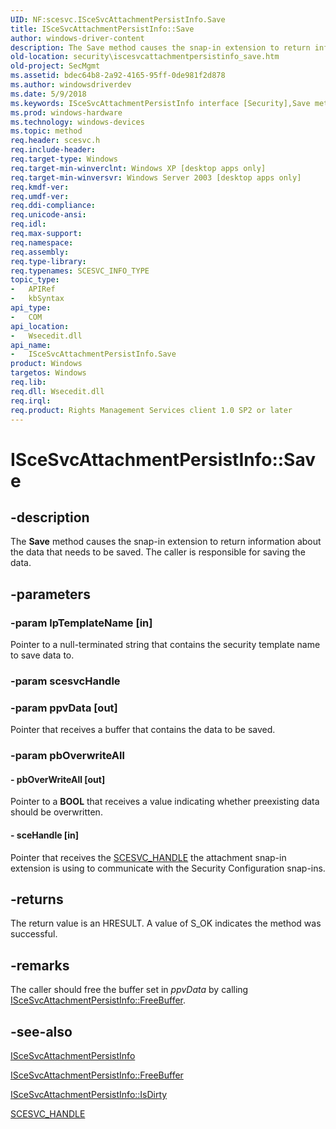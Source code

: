 ```yaml
---
UID: NF:scesvc.ISceSvcAttachmentPersistInfo.Save
title: ISceSvcAttachmentPersistInfo::Save
author: windows-driver-content
description: The Save method causes the snap-in extension to return information about the data that needs to be saved. The caller is responsible for saving the data.
old-location: security\iscesvcattachmentpersistinfo_save.htm
old-project: SecMgmt
ms.assetid: bdec64b8-2a92-4165-95ff-0de981f2d878
ms.author: windowsdriverdev
ms.date: 5/9/2018
ms.keywords: ISceSvcAttachmentPersistInfo interface [Security],Save method, ISceSvcAttachmentPersistInfo.Save, ISceSvcAttachmentPersistInfo::Save, Save, Save method [Security], Save method [Security],ISceSvcAttachmentPersistInfo interface, _config_iscesvcattachmentpersistinfo_save, scesvc/ISceSvcAttachmentPersistInfo::Save, security.iscesvcattachmentpersistinfo_save
ms.prod: windows-hardware
ms.technology: windows-devices
ms.topic: method
req.header: scesvc.h
req.include-header: 
req.target-type: Windows
req.target-min-winverclnt: Windows XP [desktop apps only]
req.target-min-winversvr: Windows Server 2003 [desktop apps only]
req.kmdf-ver: 
req.umdf-ver: 
req.ddi-compliance: 
req.unicode-ansi: 
req.idl: 
req.max-support: 
req.namespace: 
req.assembly: 
req.type-library: 
req.typenames: SCESVC_INFO_TYPE
topic_type:
-	APIRef
-	kbSyntax
api_type:
-	COM
api_location:
-	Wsecedit.dll
api_name:
-	ISceSvcAttachmentPersistInfo.Save
product: Windows
targetos: Windows
req.lib: 
req.dll: Wsecedit.dll
req.irql: 
req.product: Rights Management Services client 1.0 SP2 or later
---
```


# ISceSvcAttachmentPersistInfo::Save


## -description


The <b>Save</b> method causes the snap-in extension to return information about the data that needs to be saved. The caller is responsible for saving the data.


## -parameters




### -param lpTemplateName [in]

Pointer to a null-terminated string that contains the security template name to save data to.


### -param scesvcHandle




### -param ppvData [out]

Pointer that receives a buffer that contains the data to be saved.


### -param pbOverwriteAll






#### - pbOverWriteAll [out]

Pointer to a <b>BOOL</b> that receives a value indicating whether preexisting data should be overwritten.


#### - sceHandle [in]

Pointer that receives the 
<a href="https://msdn.microsoft.com/478d7d4b-7983-4247-b8be-2e2cd3327533">SCESVC_HANDLE</a> the attachment snap-in extension is using to communicate with the Security Configuration snap-ins.


## -returns



The return value is an HRESULT. A value of S_OK indicates the method was successful.




## -remarks



The caller should free the buffer set in <i>ppvData</i> by calling 
<a href="https://msdn.microsoft.com/b41f01a4-dc38-4954-a3c5-19fa72910d6f">ISceSvcAttachmentPersistInfo::FreeBuffer</a>.




## -see-also




<a href="https://msdn.microsoft.com/3cd4bde2-55f6-4ab1-b175-7689b0cc529b">ISceSvcAttachmentPersistInfo</a>



<a href="https://msdn.microsoft.com/b41f01a4-dc38-4954-a3c5-19fa72910d6f">ISceSvcAttachmentPersistInfo::FreeBuffer</a>



<a href="https://msdn.microsoft.com/b430e598-e16c-47fc-8f19-fbcfc6b71337">ISceSvcAttachmentPersistInfo::IsDirty</a>



<a href="https://msdn.microsoft.com/478d7d4b-7983-4247-b8be-2e2cd3327533">SCESVC_HANDLE</a>
 

 

